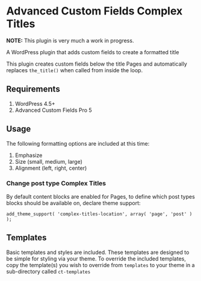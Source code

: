 # Advanced Custom Fields Complex Titles
**NOTE:** This plugin is very much a work in progress.

A WordPress plugin that adds custom fields to create a formatted title

This plugin creates custom fields below the title Pages and automatically replaces `the_title()` when called from inside the loop.

## Requirements

1. WordPress 4.5+
2. Advanced Custom Fields Pro 5

## Usage
The following formatting options are included at this time:
1. Emphasize
2. Size (small, medium, large)
3. Alignment (left, right, center)

### Change post type Complex Titles
By default content blocks are enabled for Pages, to define which post types blocks should be available on, declare theme support:

````
add_theme_support( 'complex-titles-location', array( 'page', 'post' ) );
````

## Templates
Basic templates and styles are included. These templates are designed to be simple for styling via your theme. To override the included templates, copy the template(s) you wish to override from `templates` to your theme in a sub-directory called `ct-templates`
